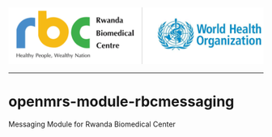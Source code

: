 ![alt tag](images/rbc-who.png)

-----

# openmrs-module-rbcmessaging
Messaging Module for Rwanda Biomedical Center
